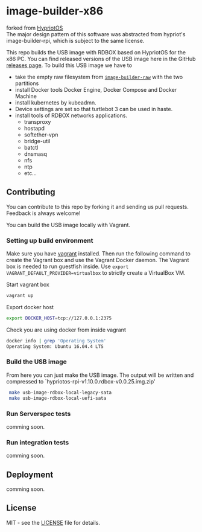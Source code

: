 # image-builder-x86 

forked from [HypriotOS](https://github.com/hypriot/image-builder-rpi)  
The major design pattern of this software was abstracted from hypriot's image-builder-rpi, which is subject to the same license.

This repo builds the USB image with RDBOX based on HypriotOS for the x86 PC.
You can find released versions of the USB image here in the GitHub
[releases page](./releases). To build this USB image we have to

* take the empty raw filesystem from [`image-builder-raw`](https://github.com/rdbox-intec/image-builder-raw) with the two partitions
* install Docker tools Docker Engine, Docker Compose and Docker Machine
* install kubernetes by kubeadmn.
* Device settings are set so that turtlebot 3 can be used in haste.
* install tools of RDBOX networks applications.
   - transproxy
   - hostapd
   - softether-vpn
   - bridge-util
   - batctl
   - dnsmasq
   - nfs
   - ntp
   - etc...

## Contributing

You can contribute to this repo by forking it and sending us pull requests.
Feedback is always welcome!

You can build the USB image locally with Vagrant.

### Setting up build environment

Make sure you have [vagrant](https://docs.vagrantup.com/v2/installation/) installed.
Then run the following command to create the Vagrant box and use the Vagrant Docker
daemon. The Vagrant box is needed to run guestfish inside.
Use `export VAGRANT_DEFAULT_PROVIDER=virtualbox` to strictly create a VirtualBox VM.

Start vagrant box

```bash
vagrant up
```

Export docker host

```bash
export DOCKER_HOST=tcp://127.0.0.1:2375
```

Check you are using docker from inside vagrant

```bash
docker info | grep 'Operating System'
Operating System: Ubuntu 16.04.4 LTS
```

### Build the USB image

From here you can just make the USB image. The output will be written and
compressed to `hypriotos-rpi-v1.10.0.rdbox-v0.0.25.img.zip'

```bash
 make usb-image-rdbox-local-legacy-sata  
 make usb-image-rdbox-local-uefi-sata
```

### Run Serverspec tests

comming soon.


### Run integration tests

comming soon.


## Deployment

comming soon.


## License

MIT - see the [LICENSE](./LICENSE) file for details.
